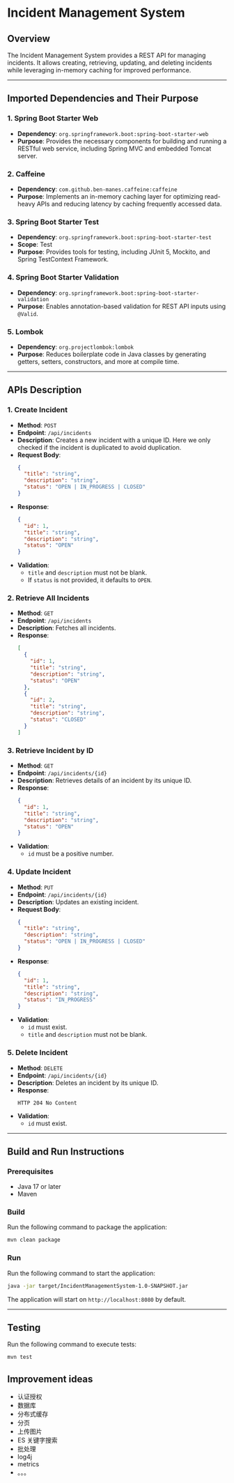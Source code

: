 # Incident Management System

## Overview
The Incident Management System provides a REST API for managing incidents. It allows creating, retrieving, updating, and deleting incidents while leveraging in-memory caching for improved performance.

---

## Imported Dependencies and Their Purpose

### **1. Spring Boot Starter Web**
- **Dependency**: `org.springframework.boot:spring-boot-starter-web`
- **Purpose**: Provides the necessary components for building and running a RESTful web service, including Spring MVC and embedded Tomcat server.

### **2. Caffeine**
- **Dependency**: `com.github.ben-manes.caffeine:caffeine`
- **Purpose**: Implements an in-memory caching layer for optimizing read-heavy APIs and reducing latency by caching frequently accessed data.

### **3. Spring Boot Starter Test**
- **Dependency**: `org.springframework.boot:spring-boot-starter-test`
- **Scope**: Test
- **Purpose**: Provides tools for testing, including JUnit 5, Mockito, and Spring TestContext Framework.

### **4. Spring Boot Starter Validation**
- **Dependency**: `org.springframework.boot:spring-boot-starter-validation`
- **Purpose**: Enables annotation-based validation for REST API inputs using `@Valid`.

### **5. Lombok**
- **Dependency**: `org.projectlombok:lombok`
- **Purpose**: Reduces boilerplate code in Java classes by generating getters, setters, constructors, and more at compile time.

---

## APIs Description

### **1. Create Incident**
- **Method**: `POST`
- **Endpoint**: `/api/incidents`
- **Description**: Creates a new incident with a unique ID. Here we only checked if the incident is duplicated to avoid duplication.
- **Request Body**:
  ```json
  {
    "title": "string",
    "description": "string",
    "status": "OPEN | IN_PROGRESS | CLOSED"
  }
  ```
- **Response**:
  ```json
  {
    "id": 1,
    "title": "string",
    "description": "string",
    "status": "OPEN"
  }
  ```
- **Validation**:
    - `title` and `description` must not be blank.
    - If `status` is not provided, it defaults to `OPEN`.

### **2. Retrieve All Incidents**
- **Method**: `GET`
- **Endpoint**: `/api/incidents`
- **Description**: Fetches all incidents.
- **Response**:
  ```json
  [
    {
      "id": 1,
      "title": "string",
      "description": "string",
      "status": "OPEN"
    },
    {
      "id": 2,
      "title": "string",
      "description": "string",
      "status": "CLOSED"
    }
  ]
  ```

### **3. Retrieve Incident by ID**
- **Method**: `GET`
- **Endpoint**: `/api/incidents/{id}`
- **Description**: Retrieves details of an incident by its unique ID.
- **Response**:
  ```json
  {
    "id": 1,
    "title": "string",
    "description": "string",
    "status": "OPEN"
  }
  ```
- **Validation**:
    - `id` must be a positive number.

### **4. Update Incident**
- **Method**: `PUT`
- **Endpoint**: `/api/incidents/{id}`
- **Description**: Updates an existing incident.
- **Request Body**:
  ```json
  {
    "title": "string",
    "description": "string",
    "status": "OPEN | IN_PROGRESS | CLOSED"
  }
  ```
- **Response**:
  ```json
  {
    "id": 1,
    "title": "string",
    "description": "string",
    "status": "IN_PROGRESS"
  }
  ```
- **Validation**:
    - `id` must exist.
    - `title` and `description` must not be blank.

### **5. Delete Incident**
- **Method**: `DELETE`
- **Endpoint**: `/api/incidents/{id}`
- **Description**: Deletes an incident by its unique ID.
- **Response**:
  ```
  HTTP 204 No Content
  ```
- **Validation**:
    - `id` must exist.

---

## Build and Run Instructions

### **Prerequisites**
- Java 17 or later
- Maven

### **Build**
Run the following command to package the application:
```bash
mvn clean package
```

### **Run**
Run the following command to start the application:
```bash
java -jar target/IncidentManagementSystem-1.0-SNAPSHOT.jar
```

The application will start on `http://localhost:8080` by default.

---

## Testing
Run the following command to execute tests:
```bash
mvn test
```


## Improvement ideas
* 认证授权
* 数据库
* 分布式缓存
* 分页
* 上传图片
* ES 关键字搜索
* 批处理
* log4j
* metrics
* 。。。
